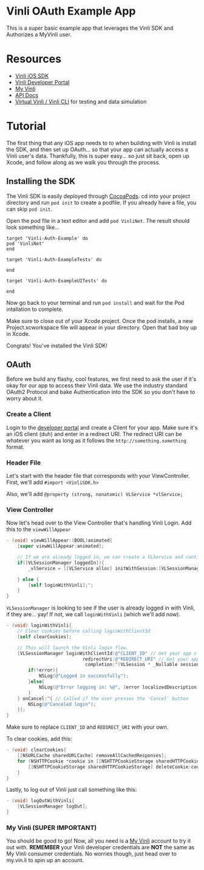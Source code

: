 # Vinli OAuth Example App

This is a super basic example app that leverages the Vinli SDK and Authorizes a MyVinli user.

# Resources
- [Vinli iOS SDK](https://github.com/vinli/ios-net)
- [Vinli Developer Portal](https://dev.vin.li)
- [My Vinli](https://my.vin.li)
- [API Docs](http://docs.vin.li)
- [Virtual Vinli / Vinli CLI](http://bit.ly/virtual-vinli) for testing and data simulation

# Tutorial
The first thing that any iOS app needs to to when building with Vinli is install the SDK, and then set up OAuth... so that your app can actually access a Vinli user's data.
Thankfully, this is super easy... so just sit back, open up Xcode, and follow along as we walk you through the process.

## Installing the SDK
The Vinli SDK is easily deployed through [CocoaPods](https://cocoapods.org/). cd into your project directory and run `pod init` to create a podfile.
If you already have a file, you can skip `pod init`.

Open the pod file in a text editor and add `pod VinliNet`. The result should look something like...
```
target 'Vinli-Auth-Example' do
pod 'VinliNet'
end

target 'Vinli-Auth-ExampleTests' do

end

target 'Vinli-Auth-ExampleUITests' do

end
```

Now go back to your terminal and run `pod install` and wait for the Pod intallation to complete.

Make sure to close out of your Xcode project. Once the pod installs, a new Project.xcworkspace file will appear in your directory. Open that bad boy up in Xcode.

Congrats! You've installed the Vinli SDK!

## OAuth
Before we build any flashy, cool features, we first need to ask the user if it's okay for our app to access their Vinli data. We use the industry standard OAuth2 Protocol
and bake Authentication into the SDK so you don't have to worry about it.

### Create a Client
Login to the [developer portal](dev.vin.li) and create a Client for your app.
Make sure it's an iOS client (duh) and enter in a redirect URI. The redirect URI can be whatever you want as long as it follows the `http://something.something` format.

### Header File
Let's start with the header file that corresponds with your ViewController. First, we'll add `#import <VinliSDK.h>`

Also, we'll add `@property (strong, nonatomic) VLService *vlService;`

### View Controller
Now let's head over to the View Controller that's handling Vinli Login. Add this to the `viewWillAppear`

```objectivec
- (void) viewWillAppear:(BOOL)animated{
    [super viewWillAppear:animated];

    // If we are already logged in, we can create a VLService and continue with the app.
    if([VLSessionManager loggedIn]){
        _vlService = [[VLService alloc] initWithSession:[VLSessionManager currentSession]];

    } else {
        [self loginWithVinli];";
    }
}
```
`VLSessionManager` is looking to see if the user is already logged in with Vinli, if they are... yay! If not, we call `loginWithVinli` (which we'll add now).

```objectivec
- (void) loginWithVinli{
    // Clear cookies before calling loginWithClientId
    [self clearCookies];

    // This will launch the Vinli login flow.
    [VLSessionManager loginWithClientId:@"CLIENT_ID" // Get your app client id at dev.vin.li
                            redirectUri:@"REDIRECT_URI" // Get your app redirect uri at dev.vin.li
                             completion:^(VLSession * _Nullable session, NSError * _Nullable error) { // Called if the user successfully logs in, or if there is an error
        if(!error){
            NSLog(@"Logged in successfully");
        }else{
            NSLog(@"Error logging in: %@", [error localizedDescription]);
        }
    } onCancel:^{ // Called if the user presses the 'Cancel' button
        NSLog(@"Canceled login");
    }];
}
```
Make sure to replace `CLIENT_ID` and `REDIRECT_URI` with your own.

To clear cookies, add this:
```objectivec
- (void) clearCookies{
    [[NSURLCache sharedURLCache] removeAllCachedResponses];
    for (NSHTTPCookie *cookie in [[NSHTTPCookieStorage sharedHTTPCookieStorage] cookies]) {
        [[NSHTTPCookieStorage sharedHTTPCookieStorage] deleteCookie:cookie];
    }
}
```

Lastly, to log out of Vinli just call something like this:
```objectivec
- (void) logOutWithVinli{
    [VLSessionManager logOut];
}
```

### My Vinli (SUPER IMPORTANT)
You should be good to go! Now, all you need is a [My Vinli](https://my.vin.li/#/sign-up/create-account) account to try it out with. **REMEMBER** your Vinli developer credentials are **NOT** the same as My Vinli consumer credentials.
No worries though, just head over to my.vin.li to spin up an account.
